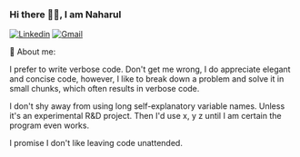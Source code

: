 ### Hi there :wave::smiley:, I am Naharul

<a href="https://www.linkedin.com/in/naharul-h-808201138/"><img src="https://img.shields.io/badge/LinkedIn-blue?style=flat&logo=linkedin&labelColor=blue" alt="Linkedin" target="_blank"></a>
<a href="mailto:naharulhayat@gmail.com"><img src="https://img.shields.io/badge/Gmail-red?style=flat-square&logo=Gmail&logoColor=white" alt="Gmail" target="_blank"></a>


💬 About me:

I prefer to write verbose code. Don't get me wrong, I do appreciate elegant and concise code, however, I like to break down a problem and solve it in small chunks, which often results in verbose code.

I don't shy away from using long self-explanatory variable names. Unless it's an experimental R&D project. Then I'd use x, y z until I am certain the program even works. 

I promise I don't like leaving code unattended. 



<!--
**Naharul98/Naharul98** is a ✨ _special_ ✨ repository because its `README.md` (this file) appears on your GitHub profile.

Here are some ideas to get you started:

- 🔭 I’m currently working on ...
- 🌱 I’m currently learning ...
- 👯 I’m looking to collaborate on ...
- 🤔 I’m looking for help with ...
- 💬 Ask me about ...
- 📫 How to reach me: ...
- 😄 Pronouns: ...
- ⚡ Fun fact: ...
-->

